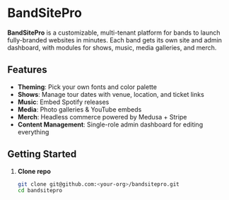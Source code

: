 # BandSitePro

**BandSitePro** is a customizable, multi-tenant platform for bands to launch fully-branded websites in minutes. Each band gets its own site and admin dashboard, with modules for shows, music, media galleries, and merch.

## Features

- **Theming**: Pick your own fonts and color palette
- **Shows**: Manage tour dates with venue, location, and ticket links
- **Music**: Embed Spotify releases
- **Media**: Photo galleries & YouTube embeds
- **Merch**: Headless commerce powered by Medusa + Stripe
- **Content Management**: Single-role admin dashboard for editing everything

## Getting Started

1. **Clone repo**
   ```bash
   git clone git@github.com:<your-org>/bandsitepro.git
   cd bandsitepro
   ```

